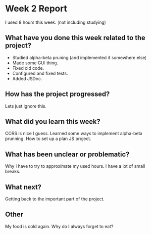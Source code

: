# Week 2 Report
I used 8 hours this week. (not including studying)

## What have you done this week related to the project?
* Studied alpha-beta pruning (and implemented it somewhere else)
* Made some GUI thing.
* Fixed old code.
* Configured and fixed tests.
* Added JSDoc.

## How has the project progressed?
Lets just ignore this.

## What did you learn this week?
CORS is nice I guess. Learned some ways to implement alpha-beta prunning. How to set up a plan JS project.

## What has been unclear or problematic?
Why I have to try to approximate my used hours. I have a lot of small breaks.

## What next?
Getting back to the important part of the project.

## Other
My food is cold again. Why do I always forget to eat?
